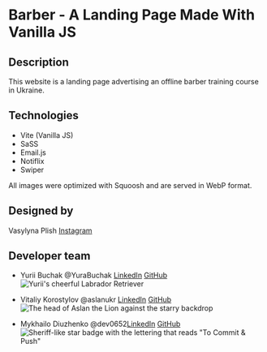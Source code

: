 # Barber - A Landing Page Made With Vanilla JS

## Description

This website is a landing page advertising an offline barber training course in
Ukraine.

## Technologies

- Vite (Vanilla JS)
- SaSS
- Email.js
- Notiflix
- Swiper

All images were optimized with Squoosh and are served in WebP format.

## Designed by

Vasylyna Plish
[Instagram](https://instagram.com/websites.ua?igshid=YzAwZjE1ZTI0Zg==)

## Developer team

- Yurii Buchak @YuraBuchak [LinkedIn](https://www.linkedin.com/in/yura-buchak)
  [GitHub](https://github.com/YuraBuchak)
  ![Yurii's cheerful Labrador Retriever](https://avatars.githubusercontent.com/u/115108617)

- Vitaliy Korostylov @aslanukr
  [LinkedIn](https://www.linkedin.com/in/vitaliy-korostylov)
  [GitHub](https://github.com/aslanukr)
  ![The head of Aslan the Lion against the starry backdrop](https://avatars.githubusercontent.com/u/114025378)

- Mykhailo Diuzhenko @dev0652[LinkedIn](https://www.linkedin.com/in/diuzhenko)
  [GitHub](https://github.com/dev0652)
  ![Sheriff-like star badge with the lettering that reads "To Commit & Push"](https://avatars.githubusercontent.com/u/113797010)

